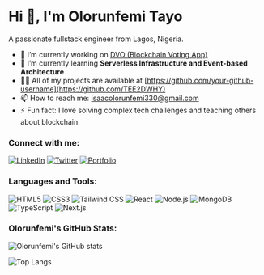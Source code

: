 # Hi 👋, I'm Olorunfemi Tayo

A passionate fullstack engineer from Lagos, Nigeria.

- 🔭 I’m currently working on [DVO (Blockchain Voting App)](https://dvo.vote)
- 🌱 I’m currently learning **Serverless Infrastructure and Event-based Architecture**
- 👨‍💻 All of my projects are available at [https://github.com/your-github-username](https://github.com/TEE2DWHY)
- 📫 How to reach me: [isaacolorunfemi330@gmail.com](mailto:isaacolorunfemi330@gmail.com)
- ⚡ Fun fact: I love solving complex tech challenges and teaching others about blockchain.

### Connect with me:
[![LinkedIn](https://img.shields.io/badge/-LinkedIn-blue?style=flat&logo=Linkedin&logoColor=white)](https://www.linkedin.com/in/olorunfemitayo/)
[![Twitter](https://img.shields.io/badge/-Twitter-blue?style=flat&logo=Twitter&logoColor=white)](https://twitter.com/your-handle)
[![Portfolio](https://img.shields.io/badge/-Portfolio-green?style=flat&logo=github&logoColor=white)](https://your-portfolio-link.com)

### Languages and Tools:
![HTML5](https://cdn.iconscout.com/icon/free/png-256/html5-40-1175193.png)
![CSS3](https://cdn.iconscout.com/icon/free/png-256/css3-9-1175237.png)
![Tailwind CSS](https://cdn.iconscout.com/icon/free/png-256/tailwindcss-1179528.png)
![React](https://cdn.iconscout.com/icon/free/png-256/react-1-1175109.png)
![Node.js](https://cdn.iconscout.com/icon/free/png-256/nodejs-1-1174935.png)
![MongoDB](https://cdn.iconscout.com/icon/free/png-256/mongodb-4-1175139.png)
![TypeScript](https://cdn.iconscout.com/icon/free/png-256/typescript-3521773-2945272.png)
![Next.js](https://cdn.iconscout.com/icon/free/png-256/next-js-1175270.png)

### Olorunfemi's GitHub Stats:
![Olorunfemi's GitHub stats](https://github-readme-stats.vercel.app/api?username=TEE2DWHY&show_icons=true&theme=radical)

![Top Langs](https://github-readme-stats.vercel.app/api/top-langs/?username=TEE2DWHY&layout=compact&theme=radical)
